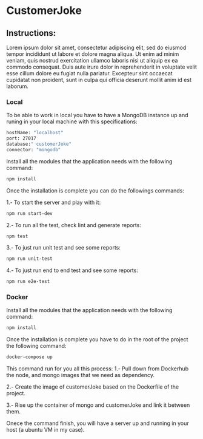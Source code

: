 # CustomerJoke

## Instructions:

Lorem ipsum dolor sit amet, consectetur adipiscing elit, sed do eiusmod tempor incididunt ut labore et dolore magna aliqua. Ut enim ad minim veniam, quis nostrud exercitation ullamco laboris nisi ut aliquip ex ea commodo consequat. Duis aute irure dolor in reprehenderit in voluptate velit esse cillum dolore eu fugiat nulla pariatur. Excepteur sint occaecat cupidatat non proident, sunt in culpa qui officia deserunt mollit anim id est laborum.

### Local

To be able to work in local you have to have a MongoDB instance up and runing in your local machine with this specifications:

```sh
hostName: "localhost"
port: 27017
database:" customerJoke"
connector: "mongodb"
```

Install all the modules that the application needs with the following command:

```sh
npm install
```

Once the installation is complete you can do the followings commands:

1.- To start the server and play with it:
```sh
npm run start-dev
```

2.- To run all the test, check lint and generate reports:
```sh
npm test
```

3.- To just run unit test and see some reports:
```sh
npm run unit-test
```

4.- To just run end to end test and see some reports:
```sh
npm run e2e-test
```

### Docker

Install all the modules that the application needs with the following command:

```sh
npm install
```

Once the installation is complete you have to do in the root of the project the following command:
```sh
docker-compose up
```

This command run for you all this process:
1.- Pull down from Dockerhub the node, and mongo images that we need as dependency.

2.- Create the image of customerJoke based on the Dockerfile of the project.

3.- Rise up the container of mongo and customerJoke and link it between them.


Onece the command finish, you will have a server up and running in your host (a ubuntu VM in my case).


